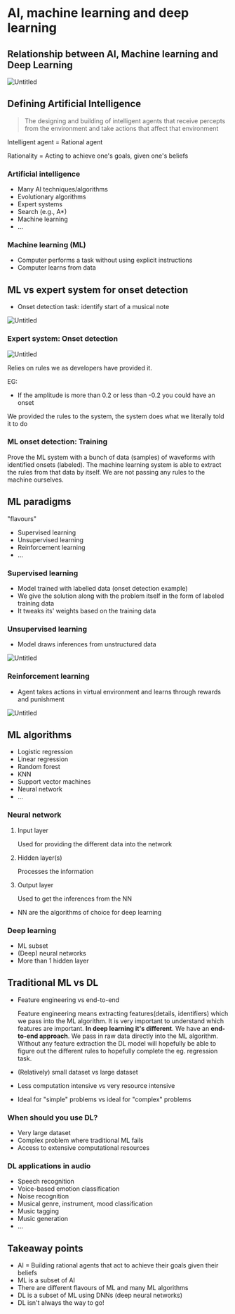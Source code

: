 # AI, machine learning and deep learning

## Relationship between AI, Machine learning and Deep Learning

![Untitled](0.png)

## Defining Artificial Intelligence

> The designing and building of intelligent agents that receive percepts from the environment and take actions that affect that environment
> 

Intelligent agent = Rational agent

Rationality = Acting to achieve one's goals, given one's beliefs

### Artificial intelligence

- Many AI techniques/algorithms
- Evolutionary algorithms
- Expert systems
- Search (e.g., A*)
- Machine learning
- ...

### Machine learning (ML)

- Computer performs a task without using explicit instructions
- Computer learns from data

## ML vs expert system for onset detection

- Onset detection task: identify start of a musical note

![Untitled](1.png)

### Expert system: Onset detection

![Untitled](2.png)

Relies on rules we as developers have provided it.

EG:

- If the amplitude is more than 0.2 or less than -0.2 you could have an onset

We provided the rules to the system, the system does what we literally told it to do

### ML onset detection: Training

Prove the ML system with a bunch of data (samples) of waveforms with identified onsets (labeled). The machine learning system is able to extract the rules from that data by itself. We are not passing any rules to the machine ourselves.

## ML paradigms

"flavours"

- Supervised learning
- Unsupervised learning
- Reinforcement learning
- ...

### Supervised learning

- Model trained with labelled data (onset detection example)
- We give the solution along with the problem itself in the form of labeled training data
- It tweaks its' weights based on the training data

### Unsupervised learning

- Model draws inferences from unstructured data

![Untitled](3.png)

### Reinforcement learning

- Agent takes actions in virtual environment and learns through rewards and punishment

![Untitled](4.png)

## ML algorithms

- Logistic regression
- Linear regression
- Random forest
- KNN
- Support vector machines
- Neural network
- ...

### Neural network

1. Input layer
    
    Used for providing the different data into the network
    
2. Hidden layer(s)
    
    Processes the information
    
3. Output layer
    
    Used to get the inferences from the NN
    
- NN are the algorithms of choice for deep learning

### Deep learning

- ML subset
- (Deep) neural networks
- More than 1 hidden layer

## Traditional ML vs DL

- Feature engineering vs end-to-end
    
    Feature engineering means extracting features(details, identifiers) which we pass into the ML algorithm. It is very important to understand which features are important.
    **In deep learning it's different**. We have an **end-to-end approach**. We pass in raw data directly into the ML algorithm. Without any feature extraction the DL model will hopefully be able to figure out the different rules to hopefully complete the eg. regression task.
    
- (Relatively) small dataset vs large dataset
- Less computation intensive vs very resource intensive
- Ideal for "simple" problems vs ideal for "complex" problems

### When should you use DL?

- Very large dataset
- Complex problem where traditional ML fails
- Access to extensive computational resources

### DL applications in audio

- Speech recognition
- Voice-based emotion classification
- Noise recognition
- Musical genre, instrument, mood classification
- Music tagging
- Music generation
- ...

## Takeaway points

- AI = Building rational agents that act to achieve their goals given their beliefs
- ML is a subset of AI
- There are different flavours of ML and many ML algorithms
- DL is a subset of ML using DNNs (deep neural networks)
- DL isn't always the way to go!